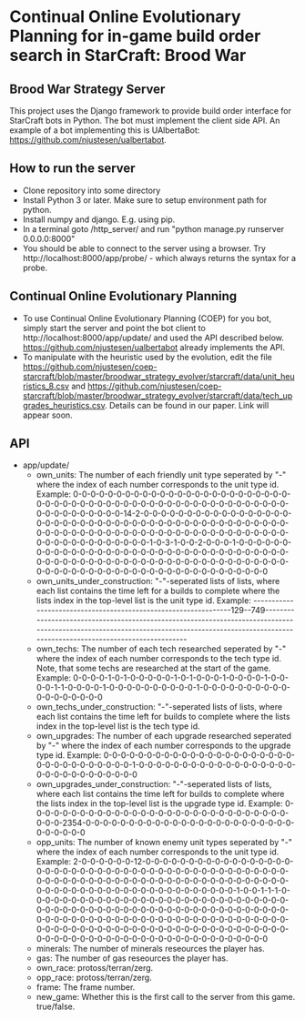 # Continual Online Evolutionary Planning for in-game build order search in StarCraft: Brood War

## Brood War Strategy Server
This project uses the Django framework to provide build order interface for StarCraft bots in Python. The bot must implement the client side API. An example of a bot implementing this is UAlbertaBot: https://github.com/njustesen/ualbertabot. 

## How to run the server
- Clone repository into some directory <coep-dir>
- Install Python 3 or later. Make sure to setup environment path for python.
- Install numpy and django. E.g. using pip.
- In a terminal goto <coep-dir>/http_server/ and run "python manage.py runserver 0.0.0.0:8000"
- You should be able to connect to the server using a browser. Try http://localhost:8000/app/probe/ - which always returns the syntax for a probe.

## Continual Online Evolutionary Planning
- To use Continual Online Evolutionary Planning (COEP) for you bot, simply start the server and point the bot client to http://localhost:8000/app/update/ and used the API described below. https://github.com/njustesen/ualbertabot already implements the API.
- To manipulate with the heuristic used by the evolution, edit the file https://github.com/njustesen/coep-starcraft/blob/master/broodwar_strategy_evolver/starcraft/data/unit_heuristics_8.csv and https://github.com/njustesen/coep-starcraft/blob/master/broodwar_strategy_evolver/starcraft/data/tech_upgrades_heuristics.csv. Details can be found in our paper. Link will appear soon.

## API
- app/update/
  - own_units: The number of each friendly unit type seperated by "-" where the index of each number corresponds to the unit type id. Example: 0-0-0-0-0-0-0-0-0-0-0-0-0-0-0-0-0-0-0-0-0-0-0-0-0-0-0-0-0-0-0-0-0-0-0-0-0-0-0-0-0-0-0-0-0-0-0-0-0-0-0-0-0-0-0-0-0-0-0-0-0-0-0-0-14-2-0-0-0-0-0-0-0-0-0-0-0-0-0-0-0-0-0-0-0-0-0-0-0-0-0-0-0-0-0-0-0-0-0-0-0-0-0-0-0-0-0-0-0-0-0-0-0-0-0-0-0-0-0-0-0-0-0-0-0-0-0-0-0-0-0-0-0-0-0-0-0-0-0-0-0-0-0-0-0-0-0-0-0-0-0-0-0-0-1-0-3-1-0-0-2-0-0-0-1-0-0-0-0-0-0-0-0-0-0-0-0-0-0-0-0-0-0-0-0-0-0-0-0-0-0-0-0-0-0-0-0-0-0-0-0-0-0-0-0-0-0-0-0-0-0-0-0-0-0-0-0-0-0-0-0-0-0-0-0-0-0-0-0-0-0-0-0-0-0-0-0-0-0-0-0-0-0-0-0-0-0-0-0-0-0-0-0-0-0-0
  - own_units_under_construction: "-"-seperated lists of lists, where each list contains the time left for a builds to complete where the lists index in the top-level list is the unit type id.
 Example: ----------------------------------------------------------------129--749---------------------------------------------------------------------------------------------------------------------------------------------------------------------------------------------
  - own_techs: The number of each tech researched seperated by "-" where the index of each number corresponds to the tech type id. Note, that some techs are researched at the start of the game.
  Example: 0-0-0-0-1-0-1-0-0-0-0-0-1-0-1-0-0-0-1-0-0-0-0-1-0-0-0-0-1-1-0-0-0-0-1-0-0-0-0-0-0-0-0-0-0-1-0-0-0-0-0-0-0-0-0-0-0-0-0-0-0-0-0-0
  - own_techs_under_construction: "-"-seperated lists of lists, where each list contains the time left for builds to complete where the lists index in the top-level list is the tech type id.
  - own_upgrades:  The number of each upgrade researched seperated by "-" where the index of each number corresponds to the upgrade type id. 
  Example: 0-0-0-0-0-0-0-0-0-0-0-0-0-0-0-0-0-0-0-0-0-0-0-0-0-0-0-0-0-0-0-0-0-1-0-0-0-0-0-0-0-0-0-0-0-0-0-0-0-0-0-0-0-0-0-0-0-0-0-0-0-0-0-0
  - own_upgrades_under_construction:  "-"-seperated lists of lists, where each list contains the time left for builds to complete where the lists index in the top-level list is the upgrade type id.
  Example: 0-0-0-0-0-0-0-0-0-0-0-0-0-0-0-0-0-0-0-0-0-0-0-0-0-0-0-0-0-0-0-0-0-2354-0-0-0-0-0-0-0-0-0-0-0-0-0-0-0-0-0-0-0-0-0-0-0-0-0-0-0-0-0-0
  - opp_units: The number of known enemy unit types seperated by "-" where the index of each number corresponds to the unit type id. Example: 2-0-0-0-0-0-0-12-0-0-0-0-0-0-0-0-0-0-0-0-0-0-0-0-0-0-0-0-0-0-0-0-0-0-0-0-0-0-0-0-0-0-0-0-0-0-0-0-0-0-0-0-0-0-0-0-0-0-0-0-0-0-0-0-0-0-0-0-0-0-0-0-0-0-0-0-0-0-0-0-0-0-0-0-0-0-0-0-0-0-0-0-0-0-0-0-0-0-0-0-0-0-0-0-0-0-1-0-0-1-1-1-0-0-0-0-0-0-0-0-0-0-0-0-0-0-0-0-0-0-0-0-0-0-0-0-0-0-0-0-0-0-0-0-0-0-0-0-0-0-0-0-0-0-0-0-0-0-0-0-0-0-0-0-0-0-0-0-0-0-0-0-0-0-0-0-0-0-0-0-0-0-0-0-0-0-0-0-0-0-0-0-0-0-0-0-0-0-0-0-0-0-0-0-0-0-0-0-0-0-0-0-0-0-0-0-0-0-0-0-0-0-0-0-0-0-0-0-0-0-0-0-0-0-0-0-0-0-0-0-0-0-0-0-0-0-0-0-0-0-0-0-0-0-0-0
  - minerals: The number of minerals reseources the player has. 
  - gas: The number of gas reseources the player has.
  - own_race: protoss/terran/zerg.
  - opp_race: protoss/terran/zerg.
  - frame: The frame number.
  - new_game: Whether this is the first call to the server from this game. true/false.
